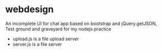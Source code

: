 # webdesign
An incomplete UI for chat app based on bootstrap and jQuery.getJSON,
Test ground and graveyard for my nodejs practice

- upload.js is a file upload server
- server.js is a file server
